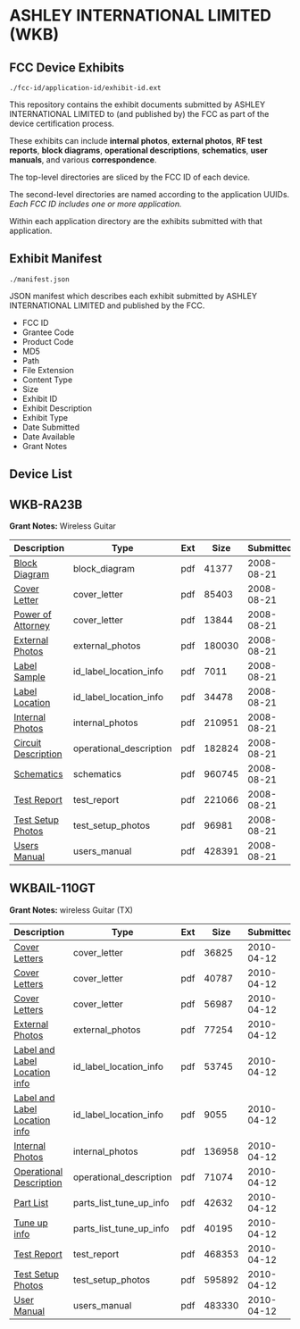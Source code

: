 # ASHLEY INTERNATIONAL LIMITED (WKB)
## FCC Device Exhibits

```
./fcc-id/application-id/exhibit-id.ext
```

This repository contains the exhibit documents submitted by ASHLEY INTERNATIONAL LIMITED to (and published by) the FCC as part of the device certification process.

These exhibits can include **internal photos**, **external photos**, **RF test reports**, **block diagrams**, **operational descriptions**, **schematics**, **user manuals**, and various **correspondence**.

The top-level directories are sliced by the FCC ID of each device.

The second-level directories are named according to the application UUIDs. *Each FCC ID includes one or more application.*

Within each application directory are the exhibits submitted with that application. 

## Exhibit Manifest

```
./manifest.json
```

JSON manifest which describes each exhibit submitted by ASHLEY INTERNATIONAL LIMITED and published by the FCC.

- FCC ID
- Grantee Code
- Product Code
- MD5
- Path
- File Extension
- Content Type
- Size
- Exhibit ID
- Exhibit Description
- Exhibit Type
- Date Submitted
- Date Available
- Grant Notes

## Device List
## WKB-RA23B
**Grant Notes:** Wireless Guitar

| Description | Type | Ext | Size | Submitted | Available |
| ----------- | ---- | --- | ---- | --------- | --------- |
| [Block Diagram](WKB-RA23B/2c377f55de426a15f032889aa600fa9b/988701.pdf) | block_diagram | pdf | 41377 | 2008-08-21 | 2008-08-21 |
| [Cover Letter](WKB-RA23B/2c377f55de426a15f032889aa600fa9b/988703.pdf) | cover_letter | pdf | 85403 | 2008-08-21 | 2008-08-21 |
| [Power of Attorney](WKB-RA23B/2c377f55de426a15f032889aa600fa9b/988707.pdf) | cover_letter | pdf | 13844 | 2008-08-21 | 2008-08-21 |
| [External Photos](WKB-RA23B/2c377f55de426a15f032889aa600fa9b/988711.pdf) | external_photos | pdf | 180030 | 2008-08-21 | 2008-08-21 |
| [Label Sample](WKB-RA23B/2c377f55de426a15f032889aa600fa9b/988704.pdf) | id_label_location_info | pdf | 7011 | 2008-08-21 | 2008-08-21 |
| [Label Location](WKB-RA23B/2c377f55de426a15f032889aa600fa9b/988705.pdf) | id_label_location_info | pdf | 34478 | 2008-08-21 | 2008-08-21 |
| [Internal Photos](WKB-RA23B/2c377f55de426a15f032889aa600fa9b/988706.pdf) | internal_photos | pdf | 210951 | 2008-08-21 | 2008-08-21 |
| [Circuit Description](WKB-RA23B/2c377f55de426a15f032889aa600fa9b/988702.pdf) | operational_description | pdf | 182824 | 2008-08-21 | 2008-08-21 |
| [Schematics](WKB-RA23B/2c377f55de426a15f032889aa600fa9b/988700.pdf) | schematics | pdf | 960745 | 2008-08-21 | 2008-08-21 |
| [Test Report](WKB-RA23B/2c377f55de426a15f032889aa600fa9b/988721.pdf) | test_report | pdf | 221066 | 2008-08-21 | 2008-08-21 |
| [Test Setup Photos](WKB-RA23B/2c377f55de426a15f032889aa600fa9b/988709.pdf) | test_setup_photos | pdf | 96981 | 2008-08-21 | 2008-08-21 |
| [Users Manual](WKB-RA23B/2c377f55de426a15f032889aa600fa9b/988710.pdf) | users_manual | pdf | 428391 | 2008-08-21 | 2008-08-21 |
## WKBAIL-110GT
**Grant Notes:** wireless Guitar (TX)

| Description | Type | Ext | Size | Submitted | Available |
| ----------- | ---- | --- | ---- | --------- | --------- |
| [Cover Letters](WKBAIL-110GT/6672c11f10d022323969b8bde1d3d0d8/1265057.pdf) | cover_letter | pdf | 36825 | 2010-04-12 | 2010-04-12 |
| [Cover Letters](WKBAIL-110GT/6672c11f10d022323969b8bde1d3d0d8/1265058.pdf) | cover_letter | pdf | 40787 | 2010-04-12 | 2010-04-12 |
| [Cover Letters](WKBAIL-110GT/6672c11f10d022323969b8bde1d3d0d8/1265059.pdf) | cover_letter | pdf | 56987 | 2010-04-12 | 2010-04-12 |
| [External Photos](WKBAIL-110GT/6672c11f10d022323969b8bde1d3d0d8/1265060.pdf) | external_photos | pdf | 77254 | 2010-04-12 | 2010-04-12 |
| [Label and Label Location info](WKBAIL-110GT/6672c11f10d022323969b8bde1d3d0d8/1265061.pdf) | id_label_location_info | pdf | 53745 | 2010-04-12 | 2010-04-12 |
| [Label and Label Location info](WKBAIL-110GT/6672c11f10d022323969b8bde1d3d0d8/1265062.pdf) | id_label_location_info | pdf | 9055 | 2010-04-12 | 2010-04-12 |
| [Internal Photos](WKBAIL-110GT/6672c11f10d022323969b8bde1d3d0d8/1265063.pdf) | internal_photos | pdf | 136958 | 2010-04-12 | 2010-04-12 |
| [Operational Description](WKBAIL-110GT/6672c11f10d022323969b8bde1d3d0d8/1265064.pdf) | operational_description | pdf | 71074 | 2010-04-12 | 2010-04-12 |
| [Part List](WKBAIL-110GT/6672c11f10d022323969b8bde1d3d0d8/1265065.pdf) | parts_list_tune_up_info | pdf | 42632 | 2010-04-12 | 2010-04-12 |
| [Tune up info](WKBAIL-110GT/6672c11f10d022323969b8bde1d3d0d8/1265066.pdf) | parts_list_tune_up_info | pdf | 40195 | 2010-04-12 | 2010-04-12 |
| [Test Report](WKBAIL-110GT/6672c11f10d022323969b8bde1d3d0d8/1265068.pdf) | test_report | pdf | 468353 | 2010-04-12 | 2010-04-12 |
| [Test Setup  Photos](WKBAIL-110GT/6672c11f10d022323969b8bde1d3d0d8/1265069.pdf) | test_setup_photos | pdf | 595892 | 2010-04-12 | 2010-04-12 |
| [User Manual](WKBAIL-110GT/6672c11f10d022323969b8bde1d3d0d8/1265070.pdf) | users_manual | pdf | 483330 | 2010-04-12 | 2010-04-12 |
